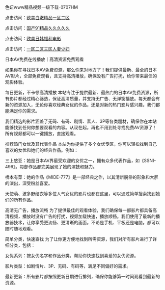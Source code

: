 色妞www精品视频一级下载-0707HM

点击访问：<a href="https://vassv.pages.dev/">欧美白嫩精品一区二区</a>

点击访问：<a href="https://cfad.pages.dev/">国产91精品久久久久久</a>

点击访问：<a href="https://gda-c7m.pages.dev/">欧美日韩福利电影</a>

点击访问：<a href="https://rtj-3zo.pages.dev/">一区二区三区人妻少妇</a>

日本AV免费在线播放｜高清资源免费观看

如果你在寻找日本AV免费资源，那么你来对地方了！我们提供最新、最全的日本AV影片，全部免费观看，且支持高清播放，确保没有广告打扰，给你带来最佳的观影体验。

每日更新，不卡顿高清播放
本站专注于提供最新、最热门的日本AV免费资源，所有影片都经过精心筛选，保证高清质量，并支持无广告、无弹窗播放。每天都会有新的资源加入，无论你喜欢经典女优的作品，还是对新的热门影片感兴趣，我们都能满足你的需求。

我们精选的影片涵盖了无码、有码、剧情、素人、3P等各类题材，确保你在本站能够找到任何你想要观看的内容。从现在起，再也不用到处寻找免费AV资源了！所有视频都可以一键播放，直接观看。

推荐热门女优及其代表作品
本站为你提供了多个女优专区，你可以轻松找到自己喜欢的女优和她们的经典作品。例如：

三上悠亚：她是日本AV界最受欢迎的女优之一，拥有众多代表作品，如《SSNI-496》。每部作品都完美展现了她的演技和魅力。

桥本有菜：她的作品《MIDE-777》是一部经典之作，以其清新脱俗的形象和大胆的演出，深受粉丝喜爱。

天使萌、波多野结衣等多位人气女优的影片也都在这里，可以通过简单搜索找到她们的所有作品。

高清无广告，播放流畅
为了提供最佳的观看体验，我们确保每一部影片都具备高清视频，播放时没有广告的打扰，视频加载快速，播放顺畅。我们使用了最新的播放器技术，让你享受更流畅、更清晰的画面，不论是手机、平板还是电脑，都可以随时随地观看。

简单分类，快速查找
为了让你更方便地找到所需资源，我们对所有影片进行了详细分类，包括：

女优系列：按女优名字和作品分类，帮助你快速找到喜爱的女优资源。

影片类型：如剧情片、3P、无码、有码等，满足不同偏好的需求。

最新更新：所有影片都按照更新日期进行排列，确保你能够第一时间观看到最新的资源。


<span style="display:none;">[Canonical link](https://github.com/dcx1224/1516 ）</span>
